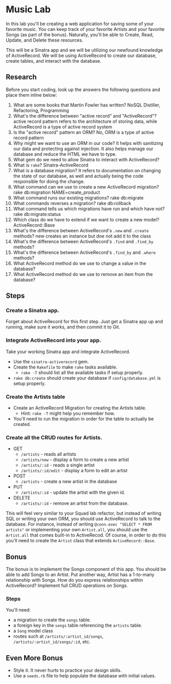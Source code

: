 Music Lab
=========

In this lab you'll be creating a web application for saving some of
your favorite music.  You can keep track of your favorite Artists and
your favorite Songs (as part of the bonus). Naturally, you'll be able to
Create, Read, Update, and Delete these resources.

This will be a Sinatra app and we will be utilizing our newfound
knowledge of ActiveRecord. We will be using ActiveRecord to create
our database, create tables, and interact with the database.

Research
--------

Before you start coding, look up the answers the following questions
and place them inline below:

1. What are some books that Martin Fowler has written? NoSQL Distiller, Refactoring, Programming
2. What's the difference between "active record" and "ActiveRecord"? active record pattern refers to the architecture of storing data, while ActiveRecord is a type of active record system
3. Is the "active record" pattern an ORM? No, ORM is a type of active record pattern
4. Why might we want to use an ORM in our code? It helps with sanitizing our data and protecting against injection. It also helps manage our database and reduce the HTML we have to type.
5. What gem do we need to allow Sinatra to interact with ActiveRecord?
6. What is `rake`? Sinatra-ActiveRecord
7. What is a database migration? It refers to documentation on changing the state of our database, as well and actually being the code responsible for doing the change.
8. What command can we use to create a new ActiveRecord migration? rake db:migration NAME=create_product
9. What command runs our existing migrations? rake db:migrate
10. What commands reverses a migration? rake db:rollback
11. What command tells us which migrations have run and which have
not?rake db:migrate:status
12. Which class do we have to extend if we want to create a new model? ActiveRecord::Base
13. What's the difference between ActiveRecord's `.new` and `.create`
methods? new creates an instance but doe not add it to the class
14. What's the difference between ActiveRecord's `.find` and
`.find_by` methods? 
15. What's the difference between ActiveRecord's `.find_by` and
`.where` methods?
16. What ActiveRecord method do we use to change a value in the
database?
17. What ActiveRecord method do we use to remove an item from the
database?

Steps
-----

### Create a Sinatra app.

Forget about ActiveRecord for this first step. Just get a Sinatra app
up and running, make sure it works, and then commit it to Git.

### Integrate ActiveRecord into your app.

Take your working Sinatra app and integrate ActiveRecord.

- Use the `sinatra-activerecord` gem.
- Create the `Rakefile` to make `rake` tasks available.
    - `rake -T` should list all the available tasks if setup properly.
- `rake db:create` should create your database if
`config/database.yml` is setup properly.

### Create the Artists table

- Create an ActiveRecord Migration for creating the Artists table.
    - Hint: `rake -T` might help you remember how.
- You'll need to run the migration in order for the table to actually
  be created.

### Create all the CRUD routes for Artists.

- GET
    - `/artists` - reads all artists
    - `/artists/new` - display a form to create a new artist
    - `/artists/:id` - reads a single artist
    - `/artists/:id/edit` - display a form to edit an artist
- POST
    - `/artists` - create a new artist in the database
- PUT
    - `/artists/:id` - update the artist with the given id.
- DELETE
    - `/artists/:id` - remove an artist from the database.

This will feel very similar to your Squad lab refactor, but instead of
writing SQL or writing your own ORM, you should use ActiveRecord to
talk to the database. For instance, instead of writing  `@conn.exec
"SELECT * FROM artists"` or implementing your own `Artist.all`, you
should use the `Artist.all` that comes built-in to ActiveRecod. Of
course, in order to do this you'll need to create the `Artist` class
that extends `ActiveRecord::Base`.

Bonus
-----

The bonus is to implement the Songs component of this app. You should
be able to add Songs to an Artist. Put another way, Artist has a
1-to-many relationship with Songs. How do you express relationships
within ActiveRecord? Implement full CRUD operations on Songs.

### Steps

You'll need:

- a migration to create the `songs` table.
- a foreign key in the `songs` table referencing the `artists` table.
- a `Song` model class
- routes such at `/artists/:artist_id/songs`,
  `/artists/:artist_id/songs/:id`, etc.

Even More Bonus
---------------

- Style it. It never hurts to practice your design skills.
- Use a `seeds.rb` file to help populate the database with initial values.
